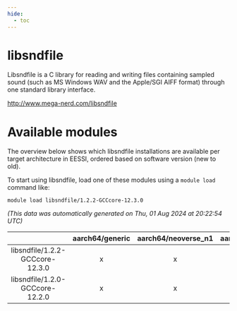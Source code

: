 ```yaml
---
hide:
  - toc
---
```


libsndfile
==========


Libsndfile is a C library for reading and writing files containing sampled sound (such as MS Windows WAV and the Apple/SGI AIFF format) through one standard library interface.

http://www.mega-nerd.com/libsndfile
# Available modules


The overview below shows which libsndfile installations are available per target architecture in EESSI, ordered based on software version (new to old).

To start using libsndfile, load one of these modules using a `module load` command like:

```shell
module load libsndfile/1.2.2-GCCcore-12.3.0
```

*(This data was automatically generated on Thu, 01 Aug 2024 at 20:22:54 UTC)*  

| |aarch64/generic|aarch64/neoverse_n1|aarch64/neoverse_v1|x86_64/generic|x86_64/amd/zen2|x86_64/amd/zen3|x86_64/amd/zen4|x86_64/intel/haswell|x86_64/intel/skylake_avx512|
| :---: | :---: | :---: | :---: | :---: | :---: | :---: | :---: | :---: | :---: |
|libsndfile/1.2.2-GCCcore-12.3.0|x|x|x|x|x|x|-|x|x|
|libsndfile/1.2.0-GCCcore-12.2.0|x|x|x|x|x|x|-|x|x|
